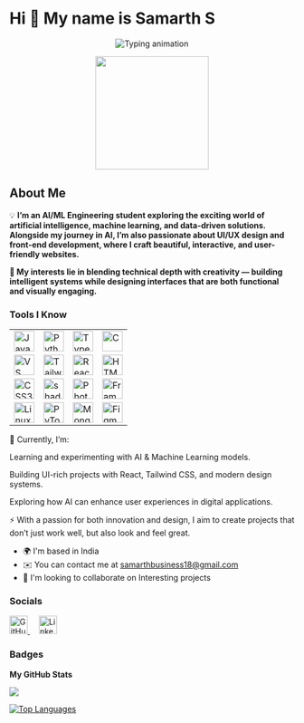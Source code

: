 **Hi 👋 My name is Samarth S**
==================================================================================================================================

<p align="center">
  <img
    src="https://readme-typing-svg.demolab.com?font=Fira+Code&weight=800&size=28&duration=3000&pause=1000&color=00FF00&center=true&vCenter=true&repeat=true&width=900&lines=I+am+an+AI%2FML+Engineering+Student;Passionately+building+UI%2FUX+websites;Exploring+Artificial+Intelligence+%26+Machine+Learning"
    alt="Typing animation"
  />
</p>

<p align="center">
  <img src="https://github.com/thompsonemerson/thompsonemerson/raw/master/cover-thompson.png" height="200"/>
</p>


About Me
------------------------------------------------

💡 **I’m an AI/ML Engineering student exploring the exciting world of artificial intelligence, machine learning, and data-driven solutions. Alongside my journey in AI, I’m also passionate about UI/UX design and front-end development, where I craft beautiful, interactive, and user-friendly websites.**

**🔬 My interests lie in blending technical depth with creativity — building intelligent systems while designing interfaces that are both functional and visually engaging.**

### Tools I Know

<p align="left">
<table>
  <tr>
    <td><a href="https://developer.mozilla.org/en-US/docs/Web/JavaScript" target="_blank" rel="noreferrer"><img src="https://raw.githubusercontent.com/danielcranney/readme-generator/main/public/icons/skills/javascript-colored.svg" width="36" height="36" alt="JavaScript" /></a></td>
    <td><a href="https://www.python.org/" target="_blank" rel="noreferrer"><img src="https://raw.githubusercontent.com/danielcranney/readme-generator/main/public/icons/skills/python-colored.svg" width="36" height="36" alt="Python" /></a></td>
    <td><a href="https://www.typescriptlang.org/" target="_blank" rel="noreferrer"><img src="https://raw.githubusercontent.com/danielcranney/readme-generator/main/public/icons/skills/typescript-colored.svg" width="36" height="36" alt="TypeScript" /></a></td>
    <td><a href="https://docs.microsoft.com/en-us/cpp/?view=msvc-170" target="_blank" rel="noreferrer"><img src="https://raw.githubusercontent.com/danielcranney/readme-generator/main/public/icons/skills/c-colored.svg" width="36" height="36" alt="C" /></a></td>
  </tr>
  <tr>
    <td><a href="https://code.visualstudio.com/" target="_blank" rel="noreferrer"><img src="https://raw.githubusercontent.com/danielcranney/readme-generator/main/public/icons/skills/visualstudiocode-colored.svg" width="36" height="36" alt="VS Code" /></a></td>
    <td><a href="https://tailwindcss.com/" target="_blank" rel="noreferrer"><img src="https://raw.githubusercontent.com/danielcranney/readme-generator/main/public/icons/skills/tailwindcss-colored.svg" width="36" height="36" alt="TailwindCSS" /></a></td>
    <td><a href="https://reactjs.org/" target="_blank" rel="noreferrer"><img src="https://raw.githubusercontent.com/danielcranney/readme-generator/main/public/icons/skills/react-colored.svg" width="36" height="36" alt="React" /></a></td>
    <td><a href="https://developer.mozilla.org/en-US/docs/Glossary/HTML5" target="_blank" rel="noreferrer"><img src="https://raw.githubusercontent.com/danielcranney/readme-generator/main/public/icons/skills/html5-colored.svg" width="36" height="36" alt="HTML5" /></a></td>
  </tr>
  <tr>
    <td><a href="https://www.w3.org/TR/CSS/#css" target="_blank" rel="noreferrer"><img src="https://raw.githubusercontent.com/danielcranney/readme-generator/main/public/icons/skills/css3-colored.svg" width="36" height="36" alt="CSS3" /></a></td>
    <td><a href="https://ui.shadcn.com/" target="_blank" rel="noreferrer">
<img src="https://avatars.githubusercontent.com/u/75042455?s=200&v=4" width="36" height="36" alt="shadcn/ui" />
</a></td>
    <td><a href="https://www.adobe.com/uk/products/photoshop.html" target="_blank" rel="noreferrer"><img src="https://raw.githubusercontent.com/danielcranney/readme-generator/main/public/icons/skills/photoshop-colored-dark.svg" width="36" height="36" alt="Photoshop" /></a></td>
    <td><a href="https://framer.com" target="_blank" rel="noreferrer"><img src="https://raw.githubusercontent.com/danielcranney/readme-generator/main/public/icons/skills/framer-colored.svg" width="36" height="36" alt="Framer" /></a></td>
  </tr>
  <tr>
    <td><a href="https://www.linux.org" target="_blank" rel="noreferrer"><img src="https://raw.githubusercontent.com/danielcranney/readme-generator/main/public/icons/skills/linux-colored.svg" width="36" height="36" alt="Linux" /></a></td>
    <td><a href="https://pytorch.org/" target="_blank" rel="noreferrer"><img src="https://raw.githubusercontent.com/danielcranney/readme-generator/main/public/icons/skills/pytorch-colored.svg" width="36" height="36" alt="PyTorch" /></a></td>
    <td><a href="https://www.mongodb.com/" target="_blank" rel="noreferrer"><img src="https://raw.githubusercontent.com/danielcranney/readme-generator/main/public/icons/skills/mongodb-colored.svg" width="36" height="36" alt="MongoDB" /></a></td>
    <td><a href="https://www.figma.com/" target="_blank" rel="noreferrer"><img src="https://raw.githubusercontent.com/danielcranney/readme-generator/main/public/icons/skills/figma-colored.svg" width="36" height="36" alt="Figma" /></a></td>
  </tr>
</table>

</p>

🌱 Currently, I’m:

Learning and experimenting with AI & Machine Learning models.

Building UI-rich projects with React, Tailwind CSS, and modern design systems.

Exploring how AI can enhance user experiences in digital applications.

⚡ With a passion for both innovation and design, I aim to create projects that don’t just work well, but also look and feel great.

* 🌍  I'm based in India
* ✉️  You can contact me at [samarthbusiness18@gmail.com](mailto:samarthbusiness18@gmail.com)
* 👥  I'm looking to collaborate on Interesting projects



### Socials

<p align="left"> 
  <a href="https://www.github.com/samarth-07z" target="_blank" rel="noreferrer"> 
    <picture> 
      <source media="(prefers-color-scheme: dark)" srcset="https://raw.githubusercontent.com/danielcranney/readme-generator/main/public/icons/socials/github-dark.svg" /> 
      <source media="(prefers-color-scheme: light)" srcset="https://raw.githubusercontent.com/danielcranney/readme-generator/main/public/icons/socials/github.svg" /> 
      <img src="https://raw.githubusercontent.com/danielcranney/readme-generator/main/public/icons/socials/github.svg" width="32" height="32" alt="GitHub" title="GitHub" /> 
    </picture> 
  </a> 
  &nbsp;&nbsp;&nbsp; 
  <a href="https://www.linkedin.com/in/samarth07z" target="_blank" rel="noreferrer"> 
    <picture> 
      <source media="(prefers-color-scheme: dark)" srcset="https://raw.githubusercontent.com/danielcranney/readme-generator/main/public/icons/socials/linkedin-dark.svg" /> 
      <source media="(prefers-color-scheme: light)" srcset="https://raw.githubusercontent.com/danielcranney/readme-generator/main/public/icons/socials/linkedin.svg" /> 
      <img src="https://raw.githubusercontent.com/danielcranney/readme-generator/main/public/icons/socials/linkedin.svg" width="32" height="32" alt="LinkedIn" title="LinkedIn" /> 
    </picture> 
  </a>
</p>

### Badges

<b>My GitHub Stats</b>

<a href="http://www.github.com/samarth-07z"><img src="https://github-readme-streak-stats.herokuapp.com/?user=samarth-07z&stroke=ffffff&background=1c1917&ring=0891b2&fire=0891b2&currStreakNum=ffffff&currStreakLabel=0891b2&sideNums=ffffff&sideLabels=ffffff&dates=ffffff&hide_border=true" /></a>

<a href="https://github.com/samarth-07z" align="left"><img src="https://github-readme-stats.vercel.app/api/top-langs/?username=samarth-07z&langs_count=10&title_color=0891b2&text_color=ffffff&icon_color=0891b2&bg_color=1c1917&hide_border=true&locale=en&custom_title=Top%20%Languages" alt="Top Languages" /></a>
